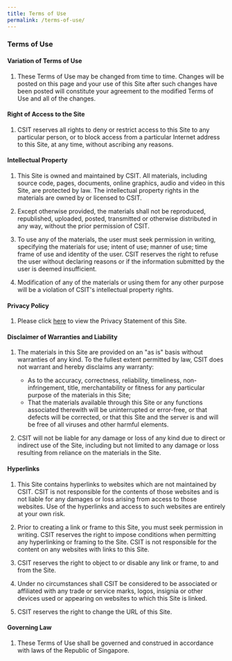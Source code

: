 ```yaml
---
title: Terms of Use
permalink: /terms-of-use/
---
```

### **Terms of Use**

#### **Variation of Terms of Use**

1. These Terms of Use may be changed from time to time. Changes will be posted on this page and your use of this Site after such changes have been posted will constitute your agreement to the modified Terms of Use and all of the changes.

#### **Right of Access to the Site**

1. CSIT reserves all rights to deny or restrict access to this Site to any particular person, or to block access from a particular Internet address to this Site, at any time, without ascribing any reasons.

#### **Intellectual Property**

1. This Site is owned and maintained by CSIT. All materials, including source code, pages, documents, online graphics, audio and video in this Site, are protected by law. The intellectual property rights in the materials are owned by or licensed to CSIT.

2. Except otherwise provided, the materials shall not be reproduced, republished, uploaded, posted, transmitted or otherwise distributed in any way, without the prior permission of CSIT.

3. To use any of the materials, the user must seek permission in writing, specifying the materials for use; intent of use; manner of use; time frame of use and identity of the user. CSIT reserves the right to refuse the user without declaring reasons or if the information submitted by the user is deemed insufficient.

4. Modification of any of the materials or using them for any other purpose will be a violation of CSIT's intellectual property rights.

#### **Privacy Policy**

1. Please click [here](/privacy/) to view the Privacy Statement of this Site.

#### **Disclaimer of Warranties and Liability**

1. The materials in this Site are provided on an "as is" basis without warranties of any kind. To the fullest extent permitted by law, CSIT does not warrant and hereby disclaims any warranty:

    - As to the accuracy, correctness, reliability, timeliness, non-infringement, title, merchantability or fitness for any particular purpose of the materials in this Site;
    - That the materials available through this Site or any functions associated therewith will be uninterrupted or error-free, or that defects will be corrected, or that this Site and the server is and will be free of all viruses and other harmful elements.

2. CSIT will not be liable for any damage or loss of any kind due to direct or indirect use of the Site, including but not limited to any damage or loss resulting from reliance on the materials in the Site.

#### **Hyperlinks**

1. This Site contains hyperlinks to websites which are not maintained by CSIT. CSIT is not responsible for the contents of those websites and is not liable for any damages or loss arising from access to those websites. Use of the hyperlinks and access to such websites are entirely at your own risk.

2. Prior to creating a link or frame to this Site, you must seek permission in writing. CSIT reserves the right to impose conditions when permitting any hyperlinking or framing to the Site. CSIT is not responsible for the content on any websites with links to this Site.

3. CSIT reserves the right to object to or disable any link or frame, to and from the Site.

4. Under no circumstances shall CSIT be considered to be associated or affiliated with any trade or service marks, logos, insignia or other devices used or appearing on websites to which this Site is linked.

5. CSIT reserves the right to change the URL of this Site.

#### **Governing Law**

1. These Terms of Use shall be governed and construed in accordance with laws of the Republic of Singapore.

